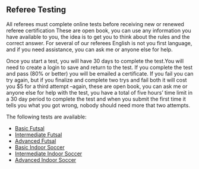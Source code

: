 ## Referee Testing

All referees must complete online tests before receiving new or renewed referee certification These are open book, you can use any information you have available to you, the idea is to get you to think about the rules and the correct answer. For several of our referees English is not you first language, and if you need assistance, you can ask me or anyone else for help.  

Once you start a test, you will have 30 days to complete the test.You will need to create a login to save and return to the test.  If you complete the test and pass (80% or better) you will be emailed a certificate. If you fail you can try again, but if you finalize and complete two trys and fail both it will cost you $5 for a third attempt –again, these are open book, you can ask me or anyone else for help with the test, you have a total of five hours’ time limit in a 30 day period to complete the test and when you submit the first time it tells you what you got wrong, nobody should need more that two attempts.

The following tests are available:

* [Basic Futsal](https://www.classmarker.com/online-test/start/?quiz=fej5aac497e9d967)
* [Intermediate Futsal](http://daringfireball.net/projects/markdown/)
* [Advanced Futsal](http://daringfireball.net/projects/markdown/)
* [Basic Indoor Soccer](http://daringfireball.net/projects/markdown/)
* [Intermediate Indoor Soccer](http://daringfireball.net/projects/markdown/)
* [Advanced Indoor Soccer](http://daringfireball.net/projects/markdown/)
